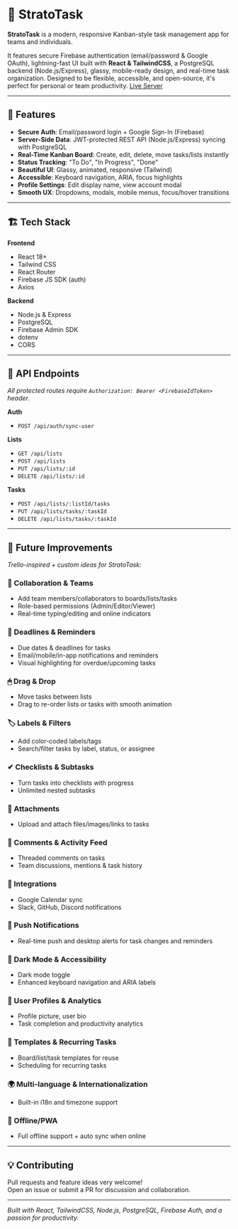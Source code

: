 # 📌 StratoTask

**StratoTask** is a modern, responsive Kanban-style task management app for teams and individuals.

It features secure Firebase authentication (email/password & Google OAuth), lightning-fast UI built with **React & TailwindCSS**, a PostgreSQL backend (Node.js/Express), glassy, mobile-ready design, and real-time task organization. Designed to be flexible, accessible, and open-source, it's perfect for personal or team productivity.
[Live Server]([https://your-live-server-url.com](https://stratotask.onrender.com))

---

## 🚀 Features

- **Secure Auth**: Email/password login + Google Sign-In (Firebase)
- **Server-Side Data**: JWT-protected REST API (Node.js/Express) syncing with PostgreSQL
- **Real-Time Kanban Board**: Create, edit, delete, move tasks/lists instantly
- **Status Tracking**: "To Do", "In Progress", "Done"
- **Beautiful UI**: Glassy, animated, responsive (Tailwind)
- **Accessible**: Keyboard navigation, ARIA, focus highlights
- **Profile Settings**: Edit display name, view account modal
- **Smooth UX**: Dropdowns, modals, mobile menus, focus/hover transitions


---

## 🏗 Tech Stack

**Frontend**
- React 18+
- Tailwind CSS
- React Router
- Firebase JS SDK (auth)
- Axios

**Backend**
- Node.js & Express
- PostgreSQL
- Firebase Admin SDK
- dotenv
- CORS

---

## 🔗 API Endpoints

_All protected routes require `Authorization: Bearer <FirebaseIdToken>` header._

**Auth**
- `POST /api/auth/sync-user`

**Lists**
- `GET /api/lists`
- `POST /api/lists`
- `PUT /api/lists/:id`
- `DELETE /api/lists/:id`

**Tasks**
- `POST /api/lists/:listId/tasks`
- `PUT /api/lists/tasks/:taskId`
- `DELETE /api/lists/tasks/:taskId`

---

## 🔮 Future Improvements

_Trello-inspired + custom ideas for StratoTask:_

### 👥 Collaboration & Teams
- Add team members/collaborators to boards/lists/tasks
- Role-based permissions (Admin/Editor/Viewer)
- Real-time typing/editing and online indicators

### 📆 Deadlines & Reminders
- Due dates & deadlines for tasks
- Email/mobile/in-app notifications and reminders
- Visual highlighting for overdue/upcoming tasks

### 🖱 Drag & Drop
- Move tasks between lists
- Drag to re-order lists or tasks with smooth animation

### 🏷 Labels & Filters
- Add color-coded labels/tags
- Search/filter tasks by label, status, or assignee

### ✔ Checklists & Subtasks
- Turn tasks into checklists with progress
- Unlimited nested subtasks

### 📎 Attachments
- Upload and attach files/images/links to tasks

### 💬 Comments & Activity Feed
- Threaded comments on tasks
- Team discussions, mentions & task history

### 🔌 Integrations
- Google Calendar sync
- Slack, GitHub, Discord notifications

### 📱 Push Notifications
- Real-time push and desktop alerts for task changes and reminders

### 🌙 Dark Mode & Accessibility
- Dark mode toggle
- Enhanced keyboard navigation and ARIA labels

### 👤 User Profiles & Analytics
- Profile picture, user bio
- Task completion and productivity analytics

### 📝 Templates & Recurring Tasks
- Board/list/task templates for reuse
- Scheduling for recurring tasks

### 🌍 Multi-language & Internationalization
- Built-in i18n and timezone support

### 🔄 Offline/PWA
- Full offline support + auto sync when online


---

## 💡 Contributing

Pull requests and feature ideas very welcome!  
Open an issue or submit a PR for discussion and collaboration.

---

_Built with React, TailwindCSS, Node.js, PostgreSQL, Firebase Auth, and a passion for productivity._
